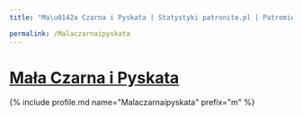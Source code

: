 ```yaml
---
title: "Ma\u0142a Czarna i Pyskata | Statystyki patronite.pl | Patromierz"

permalink: /Malaczarnaipyskata
---
```


# [Mała Czarna i Pyskata](https://patronite.pl/Malaczarnaipyskata)

{% include profile.md name="Malaczarnaipyskata" prefix="m" %}

